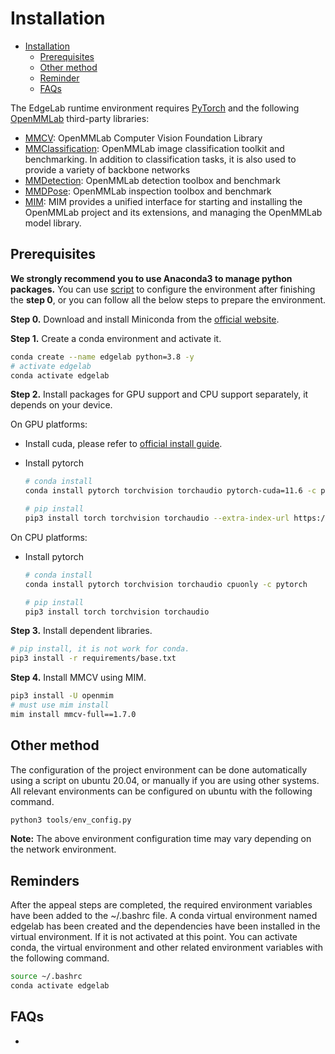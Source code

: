 # Installation
- [Installation](#installation)
    - [Prerequisites](#prerequisites)
    - [Other method](#other-method)
    - [Reminder](#reminders)
    - [FAQs](#faqs)

The EdgeLab runtime environment requires [PyTorch](https://pytorch.org/get-started/locally/) and the following [OpenMMLab](https://openmmlab.com/) third-party libraries:

- [MMCV](https://github.com/open-mmlab/mmcv): OpenMMLab Computer Vision Foundation Library
- [MMClassification](https://github.com/open-mmlab/mmclassification): OpenMMLab image classification toolkit and benchmarking. In addition to classification tasks, it is also used to provide a variety of backbone networks
- [MMDetection](https://github.com/open-mmlab/mmdetection): OpenMMLab detection toolbox and benchmark
- [MMDPose](https://github.com/open-mmlab/mmpose): OpenMMLab inspection toolbox and benchmark
- [MIM](https://github.com/open-mmlab/mim): MIM provides a unified interface for starting and installing the OpenMMLab project and its extensions, and managing the OpenMMLab model library.

## Prerequisites
**We strongly recommend you to use Anaconda3 to manage python packages.** You can use [script](#other-method) to configure the environment after finishing the **step 0**, or you can follow all the below steps to prepare the environment.

**Step 0.** Download and install Miniconda from the [official website](https://docs.conda.io/en/latest/miniconda.html).

**Step 1.** Create a conda environment and activate it.

```bash
conda create --name edgelab python=3.8 -y
# activate edgelab
conda activate edgelab
```

**Step 2.** Install packages for GPU support and CPU support separately, it depends on your device.

On GPU platforms:

- Install cuda, please refer to [official install guide](https://developer.nvidia.com/cuda-downloads).

- Install pytorch
    ```bash
    # conda install
    conda install pytorch torchvision torchaudio pytorch-cuda=11.6 -c pytorch -c nvidia

    # pip install
    pip3 install torch torchvision torchaudio --extra-index-url https://download.pytorch.org/whl/cu116
    ```

On CPU platforms:

- Install pytorch
    ```bash
    # conda install
    conda install pytorch torchvision torchaudio cpuonly -c pytorch

    # pip install
    pip3 install torch torchvision torchaudio
    ```

**Step 3.** Install dependent libraries.

```bash
# pip install, it is not work for conda.
pip3 install -r requirements/base.txt
```

**Step 4.** Install MMCV using MIM.

```bash
pip3 install -U openmim
# must use mim install
mim install mmcv-full==1.7.0 
```

## Other method
The configuration of the project environment can be done automatically using a script on ubuntu 20.04, or manually if you are using other systems. All relevant environments can be configured on ubuntu with the following command.

```python
python3 tools/env_config.py
```
**Note:** The above environment configuration time may vary depending on the network environment.


## Reminders

After the appeal steps are completed, the required environment variables have been added to the ~/.bashrc file. A conda virtual environment named edgelab has been created and the dependencies have been installed in the virtual environment. If it is not activated at this point. You can activate conda, the virtual environment and other related environment variables with the following command.

```bash
source ~/.bashrc
conda activate edgelab
```

## FAQs
- 